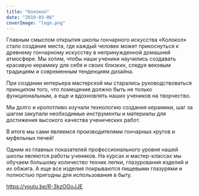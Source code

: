 ```yaml
---
title: "Колокол"
date: "2019-03-06"
coverImage: "logo.png"
---
```


Главным смыслом открытия школы гончарного искусства «Колокол» стало создание места, где каждый человек может прикоснуться к древнему гончарному искусству в непринужденной домашней атмосфере. Мы хотим, чтобы наши ученики научились создавать красивую керамику для себя и своих близких, следуя вековым традициям и современным тенденциям дизайна.

При создании интерьера мастерской мы старались руководствоваться принципом того, что помещение должно быть не только функциональным, а еще и вдохновлять наших учеников на творчество.

Мы долго и кропотливо изучали технологию создания керамики, шаг за шагом закупали необходимые инструменты и материалы для достижения высокого качества ученических работ.

В итоге мы сами являемся производителями гончарных кругов и муфельных печей!

Одним из главных показателей профессионального уровня нашей школы являются работы учеников. На курсах и мастер-классах мы обучаем большому количество техник лепки, глазурования изделий и их обжига. А еще все изделия покрываются пищевыми глазурями и полностью пригодны для использования в быту.

https://youtu.be/R-3kzOGoJJE
